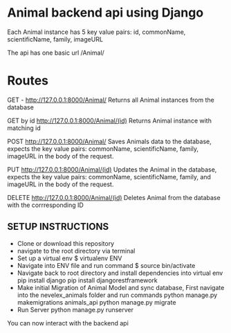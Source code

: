 # Animal backend api using Django

Each Animal instance has 5 key value pairs: id, commonName, scientificName, family, imageURL

The api has one basic url /Animal/

# Routes

GET - http://127.0.0.1:8000/Animal/
Returns all Animal instances from the database

GET by id http://127.0.0.1:8000/Animal/(id)
Returns Animal instance with matching id

POST http://127.0.0.1:8000/Animal/
Saves Animals data to the database, expects the key value pairs: commonName, scientificName, family, imageURL in the body of the request.  

PUT http://127.0.0.1:8000/Animal/(id)
Updates the Animal in the database, expects the key value pairs: commonName, scientificName, family, and imageURL in the body of the request.

DELETE http://127.0.0.1:8000/Animal/(id)
Deletes Animal from the database with the corrresponding ID

## SETUP INSTRUCTIONS
 * Clone or download this repository
 * navigate to the root directory via terminal
 * Set up a virtual env 
    $ virtualenv ENV
 * Navigate into ENV file and run command
    $ source bin/activate
 * Navigate back to root directory and install dependencies into virtual env
    pip install django
    pip install djangorestframework
 * Make initial Migration of Animal Model and sync database, First navigate into the nevelex_animals folder and run commands
    python manage.py makemigrations animals_api
    python manage.py migrate
 * Run Server
    python manage.py runserver

You can now interact with the backend api

